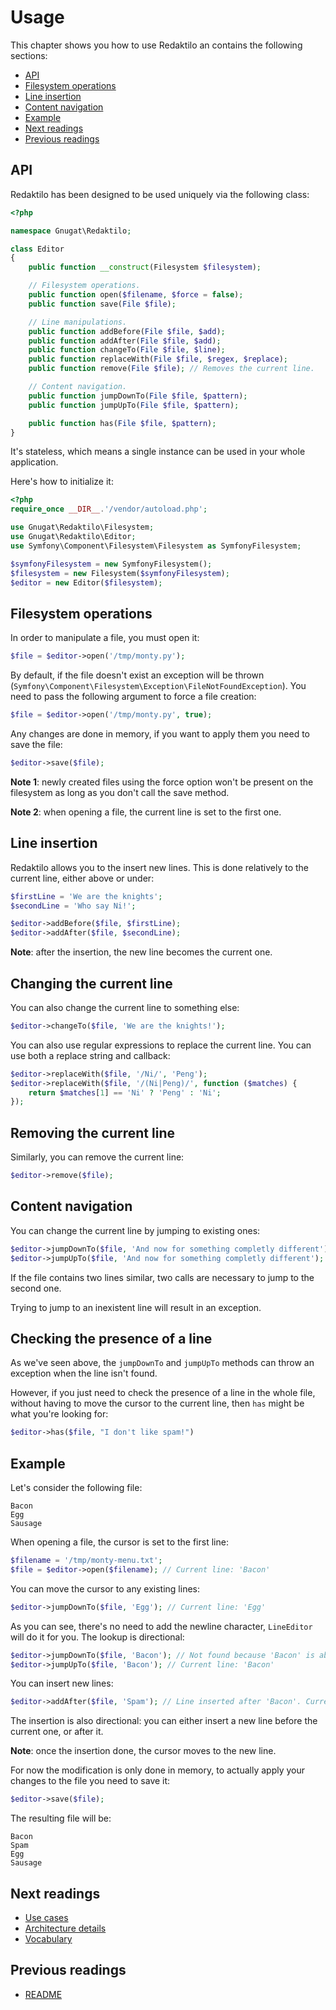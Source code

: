 # Usage

This chapter shows you how to use Redaktilo an contains the following sections:

* [API](#api)
* [Filesystem operations](#filesystem-operations)
* [Line insertion](#line-insertion)
* [Content navigation](#content-navigation)
* [Example](#example)
* [Next readings](#next-readings)
* [Previous readings](#previous-readings)

## API

Redaktilo has been designed to be used uniquely via the following class:

```php
<?php

namespace Gnugat\Redaktilo;

class Editor
{
    public function __construct(Filesystem $filesystem);

    // Filesystem operations.
    public function open($filename, $force = false);
    public function save(File $file);

    // Line manipulations.
    public function addBefore(File $file, $add);
    public function addAfter(File $file, $add);
    public function changeTo(File $file, $line);
    public function replaceWith(File $file, $regex, $replace);
    public function remove(File $file); // Removes the current line.

    // Content navigation.
    public function jumpDownTo(File $file, $pattern);
    public function jumpUpTo(File $file, $pattern);

    public function has(File $file, $pattern);
}
```

It's stateless, which means a single instance can be used in your whole
application.

Here's how to initialize it:

```php
<?php
require_once __DIR__.'/vendor/autoload.php';

use Gnugat\Redaktilo\Filesystem;
use Gnugat\Redaktilo\Editor;
use Symfony\Component\Filesystem\Filesystem as SymfonyFilesystem;

$symfonyFilesystem = new SymfonyFilesystem();
$filesystem = new Filesystem($symfonyFilesystem);
$editor = new Editor($filesystem);
```

## Filesystem operations

In order to manipulate a file, you must open it:

```php
$file = $editor->open('/tmp/monty.py');
```

By default, if the file doesn't exist an exception will be thrown
(`Symfony\Component\Filesystem\Exception\FileNotFoundException`). You need to
pass the following argument to force a file creation:

```php
$file = $editor->open('/tmp/monty.py', true);
```

Any changes are done in memory, if you want to apply them you need to save the
file:

```php
$editor->save($file);
```

**Note 1**: newly created files using the force option won't be present on the
filesystem as long as you don't call the save method.

**Note 2**: when opening a file, the current line is set to the first one.

## Line insertion

Redaktilo allows you to the insert new lines. This is done relatively to the
current line, either above or under:

```php
$firstLine = 'We are the knights';
$secondLine = 'Who say Ni!';

$editor->addBefore($file, $firstLine);
$editor->addAfter($file, $secondLine);
```

**Note**: after the insertion, the new line becomes the current one.

## Changing the current line

You can also change the current line to something else:

```php
$editor->changeTo($file, 'We are the knights!');
```

You can also use regular expressions to replace the current line. You can use
both a replace string and callback:

```php
$editor->replaceWith($file, '/Ni/', 'Peng');
$editor->replaceWith($file, '/(Ni|Peng)/', function ($matches) {
    return $matches[1] == 'Ni' ? 'Peng' : 'Ni';
});
```

## Removing the current line

Similarly, you can remove the current line:

```php
$editor->remove($file);
```

## Content navigation

You can change the current line by jumping to existing ones:

```php
$editor->jumpDownTo($file, 'And now for something completly different');
$editor->jumpUpTo($file, 'And now for something completly different');
```

If the file contains two lines similar, two calls are necessary to jump to the
second one.

Trying to jump to an inexistent line will result in an exception.

## Checking the presence of a line

As we've seen above, the `jumpDownTo` and `jumpUpTo` methods can throw an
exception when the line isn't found.

However, if you just need to check the presence of a line in the whole file,
without having to move the cursor to the current line, then `has` might be what
you're looking for:

```php
$editor->has($file, "I don't like spam!")
```

## Example

Let's consider the following file:

    Bacon
    Egg
    Sausage

When opening a file, the cursor is set to the first line:

```php
$filename = '/tmp/monty-menu.txt';
$file = $editor->open($filename); // Current line: 'Bacon'
```

You can move the cursor to any existing lines:

```php
$editor->jumpDownTo($file, 'Egg'); // Current line: 'Egg'
```

As you can see, there's no need to add the newline character, `LineEditor` will
do it for you.
The lookup is directional:

```php
$editor->jumpDownTo($file, 'Bacon'); // Not found because 'Bacon' is above the current line
$editor->jumpUpTo($file, 'Bacon'); // Current line: 'Bacon'
```

You can insert new lines:

```php
$editor->addAfter($file, 'Spam'); // Line inserted after 'Bacon'. Current line: 'Spam'.
```

The insertion is also directional: you can either insert a new line before the
current one, or after it.

**Note**: once the insertion done, the cursor moves to the new line.

For now the modification is only done in memory, to actually apply your changes
to the file you need to save it:

```php
$editor->save($file);
```

The resulting file will be:

    Bacon
    Spam
    Egg
    Sausage

## Next readings

* [Use cases](doc/02-use-cases.md)
* [Architecture details](doc/03-architecture-details.md)
* [Vocabulary](04-vocabulary.md)

## Previous readings

* [README](../README.md)
